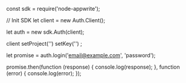 const sdk = require('node-appwrite');

// Init SDK
let client = new Auth.Client();

let auth = new sdk.Auth(client);

client
    setProject('')
    setKey('')
;

let promise = auth.login('email@example.com', 'password');

promise.then(function (response) {
    console.log(response);
}, function (error) {
    console.log(error);
});